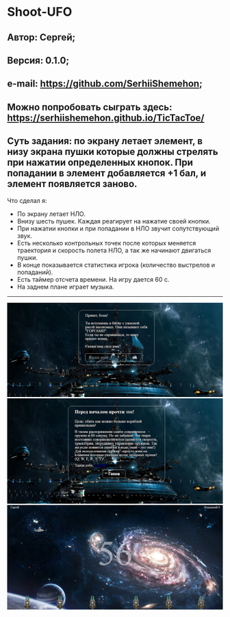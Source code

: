 # Shoot-UFO
**Автор:** Сергей;
---
**Версия:** 0.1.0;
---
**e-mail:** https://github.com/SerhiiShemehon;
---
**Можно попробовать сыграть здесь:** https://serhiishemehon.github.io/TicTacToe/
---
Суть задания: по экрану летает элемент, в низу экрана пушки которые должны стрелять при нажатии определенных кнопок. При попадании в элемент добавляется +1 бал, и элемент появляется заново.
---
Что сделал я:
* По экрану летает НЛО.
* Внизу шесть пушек. Каждая реагирует на нажатие своей кнопки.
* При нажатии кнопки и при попадании в НЛО звучит сопутствующий звук.
* Есть несколько контрольных точек после которых меняется траектория и скорость полета НЛО, а так же начинают двигаться пушки.
* В конце показывается статистика игрока (количество выстрелов и попаданий).
* Есть таймер отсчета времени. На игру дается 60 с.
* На заднем плане играет музыка.
---
![Image alt](https://github.com/SerhiiShemehon/Shoot-UFO/raw/master/img/1.png)
![Image alt](https://github.com/SerhiiShemehon/Shoot-UFO/raw/master/img/2.png)
![Image alt](https://github.com/SerhiiShemehon/Shoot-UFO/raw/master/img/3.png)

